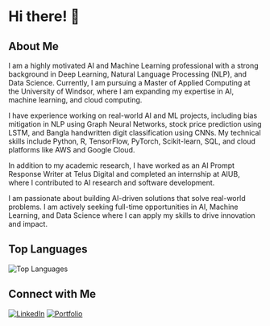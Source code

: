 # Hi there! 👋

## About Me
I am a highly motivated AI and Machine Learning professional with a strong background in Deep Learning, Natural Language Processing (NLP), and Data Science. Currently, I am pursuing a Master of Applied Computing at the University of Windsor, where I am expanding my expertise in AI, machine learning, and cloud computing.

I have experience working on real-world AI and ML projects, including bias mitigation in NLP using Graph Neural Networks, stock price prediction using LSTM, and Bangla handwritten digit classification using CNNs. My technical skills include Python, R, TensorFlow, PyTorch, Scikit-learn, SQL, and cloud platforms like AWS and Google Cloud.

In addition to my academic research, I have worked as an AI Prompt Response Writer at Telus Digital and completed an internship at AIUB, where I contributed to AI research and software development.

I am passionate about building AI-driven solutions that solve real-world problems. I am actively seeking full-time opportunities in AI, Machine Learning, and Data Science where I can apply my skills to drive innovation and impact.

## Top Languages

![Top Languages](https://github-readme-stats.vercel.app/api/top-langs/?username=imran-ahmed377&layout=compact&theme=radical)

## Connect with Me

[![LinkedIn](https://img.shields.io/badge/-LinkedIn-blue?style=flat&logo=Linkedin&logoColor=white)](https://www.linkedin.com/in/-imran-ahmed-/)
[![Portfolio](https://img.shields.io/badge/-Portfolio-blue?style=flat&logo=Portfolio&logoColor=white)](https://imran-ahmed377.github.io/imranahmed/index.html#)

